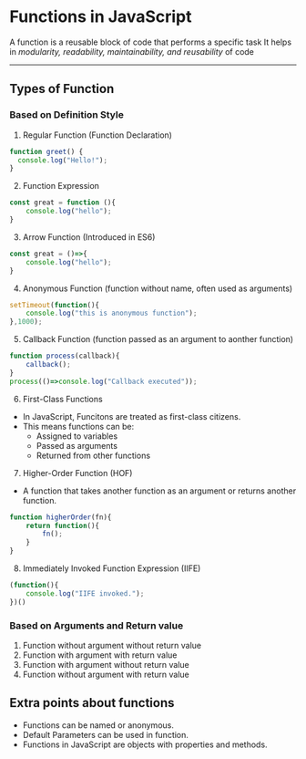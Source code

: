 # Functions in JavaScript

A function is a reusable block of code that performs a specific task
It helps in *modularity, readability, maintainability, and reusability* of code

---

## Types of Function

### Based on Definition Style

1. Regular Function (Function Declaration)

```js
function greet() {
  console.log("Hello!");
}
```

2. Function Expression

```js
const great = function (){ 
    console.log("hello");
}
```

3. Arrow Function (Introduced in ES6)

```js
const great = ()=>{
    console.log("hello");
}
```

4. Anonymous Function (function without name, often used as arguments)

```js
setTimeout(function(){
    console.log("this is anonymous function");
},1000);
```

5. Callback Function (function passed as an argument to aonther function)

```js
function process(callback){
    callback();
}
process(()=>console.log("Callback executed"));
```

6. First-Class Functions

- In JavaScript, Funcitons are treated as first-class citizens.
- This means functions can be:
  - Assigned to variables
  - Passed as arguments
  - Returned from other functions

7. Higher-Order Function (HOF)

- A function that takes another function as an argument or returns another function.

```js
function higherOrder(fn){
    return function(){
        fn();
    }
}
```

8. Immediately Invoked Function Expression (IIFE)

```js
(function(){
    console.log("IIFE invoked.");
})()
```

### Based on Arguments and Return value

1. Function without argument without return value
2. Function with argument with return value
3. Function with argument without return value
4. Function without argument with return value

## Extra points about functions

- Functions can be named or anonymous.
- Default Parameters can be used in function.
- Functions in JavaScript are objects with properties and methods.
